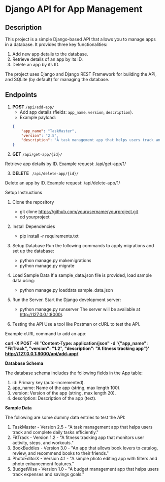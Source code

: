 # Django API for App Management

## Description
This project is a simple Django-based API that allows you to manage apps in a database. It provides three key functionalities:
1. Add new app details to the database.
2. Retrieve details of an app by its ID.
3. Delete an app by its ID.

The project uses Django and Django REST Framework for building the API, and SQLite (by default) for managing the database.

## Endpoints

1. **POST** `/api/add-app/`
   - Add app details (fields: `app_name`, `version`, `description`).
   - Example payload:
   ```json
   {
       "app_name": "TaskMaster",
       "version": "2.5",
       "description": "A task management app that helps users track and complete daily tasks efficiently."
   }
2. **GET** `/api/get-app/{id}/`

Retrieve app details by ID.
Example request: /api/get-app/1/

3. **DELETE** ` /api/delete-app/{id}/`

Delete an app by ID.
Example request: /api/delete-app/1/

Setup Instructions
1. Clone the repository
   - git clone https://github.com/yourusername/yourproject.git
   - cd yourproject
     
2. Install Dependencies
   - pip install -r requirements.txt
     
3. Setup Database
Run the following commands to apply migrations and set up the database:
   - python manage.py makemigrations
   - python manage.py migrate
     
4. Load Sample Data
If a sample_data.json file is provided, load sample data using:
   - python manage.py loaddata sample_data.json
     
5. Run the Server. Start the Django development server:
   - python manage.py runserver
The server will be available at http://127.0.0.1:8000/.

6. Testing the API
Use a tool like Postman or cURL to test the API.

Example cURL command to add an app:

**curl -X POST -H "Content-Type: application/json" -d '{"app_name": "FitTrack", "version": "1.2", "description": "A fitness tracking app"}' http://127.0.0.1:8000/api/add-app/**

**Database Schema**

The database schema includes the following fields in the App table:

 1. id: Primary key (auto-incremented).
 2. app_name: Name of the app (string, max length 100).
 3. version: Version of the app (string, max length 20).
 4. description: Description of the app (text).

**Sample Data**

The following are some dummy data entries to test the API:

 1. TaskMaster - Version 2.5 - "A task management app that helps users track and complete daily tasks efficiently."
 2. FitTrack - Version 1.2 - "A fitness tracking app that monitors user activity, steps, and workouts."
 3. BookBuddies - Version 3.0 - "An app that allows book lovers to catalog, review, and recommend books to their friends."
 4. PhotoEditorX - Version 4.1 - "A simple photo editing app with filters and photo enhancement features."
 5. BudgetWise - Version 1.0 - "A budget management app that helps users track expenses and savings goals."
